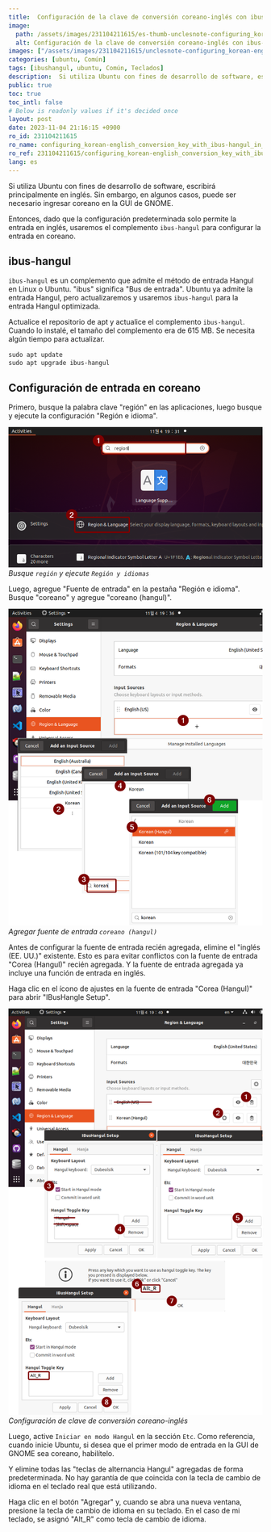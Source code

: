 ```yaml
---
title:  Configuración de la clave de conversión coreano-inglés con ibus-hangul en Ubuntu 20.04
image:
  path: /assets/images/231104211615/es-thumb-unclesnote-configuring_korean-english_conversion_key_with_ibus-hangul_in_ubuntu_20.04.png
  alt: Configuración de la clave de conversión coreano-inglés con ibus-hangul en Ubuntu 20.04
images: ["/assets/images/231104211615/unclesnote-configuring_korean-english_conversion_key_with_ibus-hangul_in_ubuntu_20.04-search_region_and_run_region_lanugages.png", "/assets/images/231104211615/unclesnote-configuring_korean-english_conversion_key_with_ibus-hangul_in_ubuntu_20.04-add_korean_hangul_input_source.png", "/assets/images/231104211615/unclesnote-configuring_korean-english_conversion_key_with_ibus-hangul_in_ubuntu_20.04-korean-english_conversion_key_setting.png"]
categories: [ubuntu, Común]
tags: [ibushangul, ubuntu, Común, Teclados]
description:  Si utiliza Ubuntu con fines de desarrollo de software, escribirá principalmente en inglés. Sin embargo, en algunos casos, puede ser necesario ingresar coreano
public: true
toc: true
toc_intl: false
# Below is readonly values if it's decided once
layout: post
date: 2023-11-04 21:16:15 +0900
ro_id: 231104211615
ro_name: configuring_korean-english_conversion_key_with_ibus-hangul_in_ubuntu_20.04
ro_ref: 231104211615/configuring_korean-english_conversion_key_with_ibus-hangul_in_ubuntu_20.04
lang: es
---
```

Si utiliza Ubuntu con fines de desarrollo de software, escribirá principalmente en inglés. Sin embargo, en algunos casos, puede ser necesario ingresar coreano en la GUI de GNOME.  

Entonces, dado que la configuración predeterminada solo permite la entrada en inglés, usaremos el complemento `ibus-hangul` para configurar la entrada en coreano.  
## ibus-hangul
`ibus-hangul` es un complemento que admite el método de entrada Hangul en Linux o Ubuntu. "ibus" significa "Bus de entrada". Ubuntu ya admite la entrada Hangul, pero actualizaremos y usaremos `ibus-hangul` para la entrada Hangul optimizada.  

Actualice el repositorio de apt y actualice el complemento `ibus-hangul`. Cuando lo instalé, el tamaño del complemento era de 615 MB. Se necesita algún tiempo para actualizar.  

```shell
sudo apt update
sudo apt upgrade ibus-hangul
```
## Configuración de entrada en coreano
Primero, busque la palabra clave "región" en las aplicaciones, luego busque y ejecute la configuración "Región e idioma".  

![Busque `región` y ejecute `Región y idiomas`](/assets/images/231104211615/unclesnote-configuring_korean-english_conversion_key_with_ibus-hangul_in_ubuntu_20.04-search_region_and_run_region_lanugages.png)
_Busque `región` y ejecute `Región y idiomas`_

Luego, agregue "Fuente de entrada" en la pestaña "Región e idioma". Busque "coreano" y agregue "coreano (hangul)".  

![Agregar fuente de entrada `coreano (hangul)`](/assets/images/231104211615/unclesnote-configuring_korean-english_conversion_key_with_ibus-hangul_in_ubuntu_20.04-add_korean_hangul_input_source.png)
_Agregar fuente de entrada `coreano (hangul)`_

Antes de configurar la fuente de entrada recién agregada, elimine el "inglés (EE. UU.)" existente. Esto es para evitar conflictos con la fuente de entrada "Corea (Hangul)" recién agregada. Y la fuente de entrada agregada ya incluye una función de entrada en inglés.  

Haga clic en el ícono de ajustes en la fuente de entrada "Corea (Hangul)" para abrir "IBusHangle Setup".  

![Configuración de clave de conversión coreano-inglés](/assets/images/231104211615/unclesnote-configuring_korean-english_conversion_key_with_ibus-hangul_in_ubuntu_20.04-korean-english_conversion_key_setting.png)
_Configuración de clave de conversión coreano-inglés_

Luego, active `Iniciar en modo Hangul` en la sección `Etc`. Como referencia, cuando inicie Ubuntu, si desea que el primer modo de entrada en la GUI de GNOME sea coreano, habilítelo.  

Y elimine todas las "teclas de alternancia Hangul" agregadas de forma predeterminada. No hay garantía de que coincida con la tecla de cambio de idioma en el teclado real que está utilizando.  

Haga clic en el botón "Agregar" y, cuando se abra una nueva ventana, presione la tecla de cambio de idioma en su teclado. En el caso de mi teclado, se asignó "Alt_R" como tecla de cambio de idioma.  

